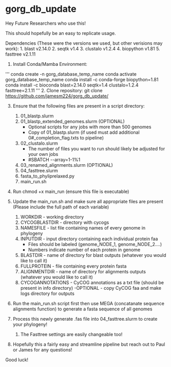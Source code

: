 # gorg_db_update

Hey Future Researchers who use this!

This should hopefully be an easy to replicate usage.

Dependencies (These were the versions we used, but other verisions may work):
    1. blast v2.14.0
    2. seqtk v1.4
    3. clustalo v1.2.4
    4. biopython v1.81
    5. fasttree v2.1.11
    
1. Install Conda/Mamba Environment:

'''
conda create -n gorg_database_temp_name
conda activate gorg_database_temp_name
conda install -c conda-forge biopython=1.81
conda install -c bioconda blast=2.14.0 seqtk=1.4 clustalo=1.2.4 fasttree=2.1.11
'''
2. Clone repository:
   git clone https://github.com/jamesm224/gorg_db_update/
   
3. Ensure that the following files are present in a script directory:
    1. 01_blastp.slurm
    2. 01_blastp_extended_genomes.slurm (OPTIONAL)
        - Optional scripts for any jobs with more than 500 genomes
        - Copy of 01_blastp.slurm (if used must add additional 0#_completion_flag.txts to pipeline)
    3. 02_clustalo.slurm
        - The number of files you want to run should likely be adjusted for your own jobs
        - #SBATCH --array=1-1%1
    4. 03_renamed_alignments.slurm (OPTIONAL)
    5. 04_fasttree.slurm
    6. fasta_to_phyliprelaxed.py
    7. main_run.sh
  
5. Run chmod +x main_run (ensure this file is executable)

6. Update the main_run.sh and make sure all appropriate files are present 
(Please include the full path of each variable)
    1. WORKDIR - working directory
    2. CYCOGBLASTDIR - directory with cycogs
    3. NAMESFILE - list file containing names of every genome in phylogeny
    4. INPUTDIR - input directory containing each individual protein faa
        - Files should be labeled (genome_NODE_1, genome_NODE_2....)
        - Numbers indicate number of each protein in genome
    5. BLASTDIR - name of directory for blast outputs (whatever you would like to call it)
    6. FULLPROTEIN - file containing every protein fasta
    7. ALIGNMENTDIR - name of directory for alignments outputs (whatever you would like to call it)
    8. CYCOGANNOTATIONS - CyCOG annotations as a txt file (should be present in info directory)
        -OPTIONAL - copy CyCOG faa and make logs directory for outputs

7. Run the main_run.sh script first then use MEGA (concatanate sequence alignments function) to generate a fasta sequence of all genomes

8. Process this newly generate .fas file into 04_fasttree.slurm to create your phylogeny!
    1. The Fasttree settings are easily changeable too!

9. Hopefully this a fairly easy and streamline pipeline but reach out to Paul or James for any questions!

Good luck!
